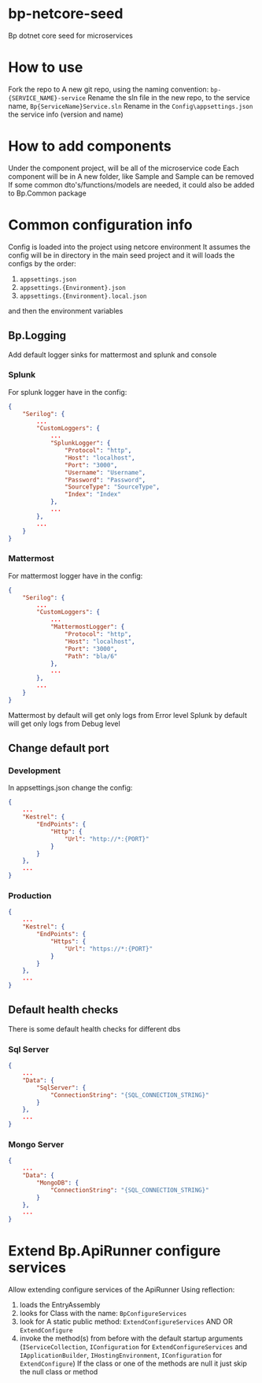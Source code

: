 # bp-netcore-seed
Bp dotnet core seed for microservices

# How to use
Fork the repo to A new git repo, using the naming convention: `bp-{SERVICE_NAME}-service`
Rename the sln file in the new repo, to the service name, `Bp{ServiceName}Service.sln`
Rename in the `Config\appsettings.json` the service info (version and name)

# How to add components
Under the component project, will be all of the microservice code
Each component will be in A new folder, like Sample and Sample can be removed
If some common dto's/functions/models are needed, it could also be added to Bp.Common package

# Common configuration info
Config is loaded into the project using netcore environment
It assumes the config will be in directory in the main seed project
and it will loads the configs by the order:

1. `appsettings.json`
2. `appsettings.{Environment}.json`
3. `appsettings.{Environment}.local.json`

and then the environment variables

## Bp.Logging
Add default logger sinks for mattermost and splunk and console

### Splunk
For splunk logger have in the config:
```json
{
    "Serilog": {
        ...
        "CustomLoggers": {
            ...
            "SplunkLogger": {
                "Protocol": "http",
                "Host": "localhost",
                "Port": "3000",
                "Username": "Username",
                "Password": "Password",
                "SourceType": "SourceType",
                "Index": "Index"
            },
            ...
        },
        ...
    }
}
```

### Mattermost
For mattermost logger have in the config:
```json
{
    "Serilog": {
        ...
        "CustomLoggers": {
            ...
            "MattermostLogger": {
                "Protocol": "http",
                "Host": "localhost",
                "Port": "3000",
                "Path": "bla/6"
            },
            ...
        },
        ...
    }
}
```

Mattermost by default will get only logs from Error level
Splunk by default will get only logs from Debug level

## Change default port
### Development
In appsettings.json change the config:
```json
{
    ...
    "Kestrel": {
        "EndPoints": {
            "Http": {
                "Url": "http://*:{PORT}"
            }
        }
    },
    ...
}
```
### Production
```json
{
    ...
    "Kestrel": {
        "EndPoints": {
            "Https": {
                "Url": "https://*:{PORT}"
            }
        }
    },
    ...
}
```

## Default health checks
There is some default health checks for different dbs

### Sql Server
```json
{
    ...
    "Data": {
        "SqlServer": {
            "ConnectionString": "{SQL_CONNECTION_STRING}"
        }
    },
    ...
}
```
### Mongo Server
```json
{
    ...
    "Data": {
        "MongoDB": {
            "ConnectionString": "{SQL_CONNECTION_STRING}"
        }
    },
    ...
}
```

# Extend Bp.ApiRunner configure services
Allow extending configure services of the ApiRunner
Using reflection:
1. loads the EntryAssembly
2. looks for Class with the name: `BpConfigureServices`
3. look for A static public method: `ExtendConfigureServices` AND OR `ExtendConfigure` 
4. invoke the method(s) from before with the default startup arguments (`IServiceCollection`, `IConfiguration` for `ExtendConfigureServices` and `IApplicationBuilder`, `IHostingEnvironment`, `IConfiguration` for `ExtendConfigure`) 
If the class or one of the methods are null it just skip the null class or method